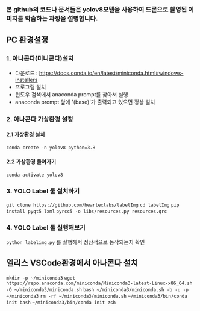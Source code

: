 ### 본 github의 코드나 문서들은 yolov8모델을 사용하여 드론으로 촬영된 이미지를 학습하는 과정을 설명합니다.

## PC 환경설정
### 1. 아나콘다(미니콘다)설치
* 다운로드 : https://docs.conda.io/en/latest/miniconda.html#windows-installers
* 프로그램 설치
* 윈도우 검색에서 anaconda prompt를 찾아서 실행
* anaconda prompt 앞에 '(base)'가 출력되고 있으면 정상 설치

### 2. 아나콘다 가상환경 설정
#### 2.1 가상환경 설치
``` conda create -n yolov8 python=3.8 ```

#### 2.2 가상환경 들어가기
``` conda activate yolov8 ```

### 3. YOLO Label 툴 설치하기
``` git clone https://github.com/heartexlabs/labelImg ```
``` cd labelImg ```
``` pip install pyqt5 lxml ```
``` pyrcc5 -o libs/resources.py resources.qrc ```

### 4. YOLO Label 툴 실행해보기
``` python labelimg.py ``` 
를 실행해서 정상적으로 동작되는지 확인


## 엘리스 VSCode환경에서 아나콘다 설치
``` mkdir -p ~/miniconda3 ```
``` wget https://repo.anaconda.com/miniconda/Miniconda3-latest-Linux-x86_64.sh -O ~/miniconda3/miniconda.sh ```
``` bash ~/miniconda3/miniconda.sh -b -u -p ~/miniconda3 ```
``` rm -rf ~/miniconda3/miniconda.sh ```
``` ~/miniconda3/bin/conda init bash ```
``` ~/miniconda3/bin/conda init zsh ```